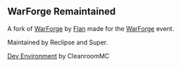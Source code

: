 ## WarForge Remaintained
A fork of [WarForge](https://github.com/FlansMods/WarForge) by [Flan](https://github.com/jamioflan) made for the [WarForge](https://discord.gg/VqVYYWEGrE) event.

Maintained by Reclipse and Super.

[Dev Environment](https://github.com/CleanroomMC/TemplateDevEnv) by CleanroomMC
